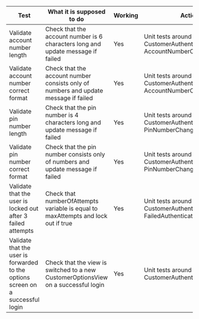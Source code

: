 | Test  | What it is supposed to do | Working | Action taken |
|-------|---------------------------|---------|--------------|
| Validate account number length | Check that the account number is 6 characters long and update message if failed |  Yes | Unit tests around CustomerAuthenticationAction and AccountNumberChangedEventListener  |
| Validate account number correct format | Check that the account number consists only of numbers and update message if failed| Yes | Unit tests around CustomerAuthenticationAction and AccountNumberChangedEventListener |
| Validate pin number length | Check that the pin number is 4 characters long and update message if failed | Yes | Unit tests around CustomerAuthenticationAction and PinNumberChangedEventListener |
| Validate pin number correct format | Check that the pin number consists only of numbers and update message if failed | Yes | Unit tests around CustomerAuthenticationAction and PinNumberChangedEventListener |
| Validate that the user is locked out after 3 failed attempts | Check that numberOfAttempts variable is equal to maxAttempts and lock out if true | Yes | Unit tests around CustomerAuthenticationAction and FailedAuthenticationEventListener |
| Validate that the user is forwarded to the options screen on a successful login | Check that the view is switched to a new CustomerOptionsView on a successful login | Yes | Unit tests around CustomerAuthenticationAction |

